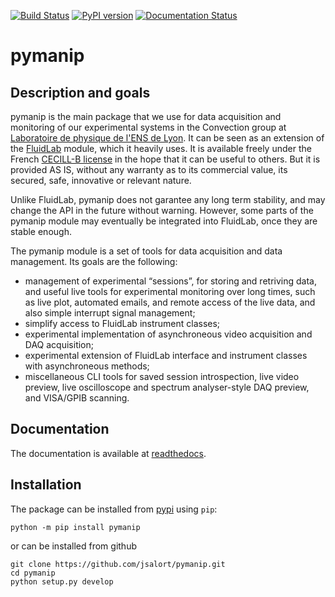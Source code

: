 [![Build Status](https://travis-ci.com/jsalort/pymanip.svg?branch=master)](https://travis-ci.com/jsalort/pymanip)
[![PyPI version](https://badge.fury.io/py/pymanip.svg)](https://badge.fury.io/py/pymanip)
[![Documentation Status](https://readthedocs.org/projects/pymanip/badge/?version=latest)](https://pymanip.readthedocs.io/en/latest/?badge=latest)

pymanip
=======

Description and goals
---------------------

pymanip is the main package that we use for data acquisition and monitoring of
our experimental systems in the Convection group at 
[Laboratoire de physique de l'ENS de Lyon](http://www.ens-lyon.fr/PHYSIQUE).
It can be seen as an extension
of the [FluidLab](http://bitbucket.org/fluiddyn/fluidlab) module, which it heavily uses.
It is available freely under the French 
[CECILL-B license](https://cecill.info/licences/Licence_CeCILL-B_V1-en.html)
in the hope that it can be useful to others. But it is provided AS IS, without any warranty as to
its commercial value, its secured, safe, innovative or relevant nature.

Unlike FluidLab, pymanip does not garantee any long term stability, and may change the API
in the future without warning.
However, some parts of the pymanip module may eventually be integrated into 
FluidLab, once they are stable enough.

The pymanip module is a set of tools for data acquisition and data management. Its goals are the
following:

- management of experimental “sessions”, for storing and retriving data, and useful live tools for experimental monitoring over long times, such as live plot, automated emails, and remote access of the live data, and also simple interrupt signal management;
- simplify access to FluidLab instrument classes;
- experimental implementation of asynchroneous video acquisition and DAQ acquisition;
- experimental extension of FluidLab interface and instrument classes with asynchroneous methods;
- miscellaneous CLI tools for saved session introspection, live video preview, live oscilloscope and spectrum analyser-style DAQ preview, and VISA/GPIB scanning.

Documentation
-------------

The documentation is available at [readthedocs](https://pymanip.readthedocs.io/en/latest/).

Installation
------------

The package can be installed from [pypi](https://pypi.org/project/pymanip/) using `pip`:

```
python -m pip install pymanip
```

or can be installed from github

```
git clone https://github.com/jsalort/pymanip.git
cd pymanip
python setup.py develop
```

